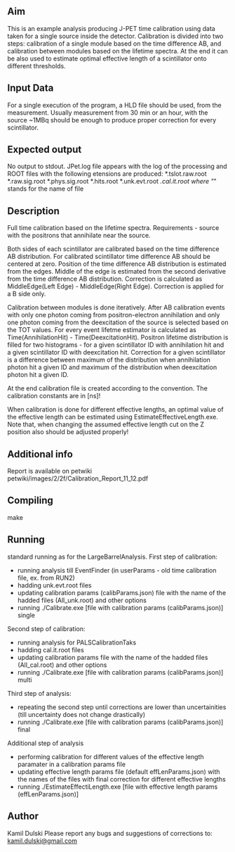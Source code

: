 Aim
---
This is an example analysis producing J-PET time calibration using data taken for a single source inside the detector. Calibration is divided into two steps: calibration of a single module based on the time difference AB, and calibration between modules based on the lifetime spectra.
At the end it can be also used to estimate optimal effective length of a scintillator onto different thresholds.

Input Data
-----------
For a single execution of the program, a HLD file should be used, from the measurement. Usually measurement from 30 min or an hour, with the source ~1MBq should be enough to produce proper correction for every scintillator.

Expected output
---------------
No output to stdout.
JPet.log file appears with the log of the processing and ROOT files with the following etensions are produced:
 *.tslot.raw.root
 *.raw.sig.root
 *.phys.sig.root
 *.hits.root
 *.unk.evt.root
 *.cal.it.root
where "*" stands for the name of file

Description
--------------
Full time calibration based on the lifetime spectra. 
Requirements - source with the positrons that annihilate near the source.

Both sides of each scintillator are calibrated based on the time difference AB distribution. For calibrated scintillator time difference AB should be centered at zero.
Position of the time difference AB distribution is estimated from the edges. Middle of the edge is estimated from the second derivative from the time difference AB distribution. Correction is calculated as MiddleEdge(Left Edge) - MiddleEdge(Right Edge).
Correction is applied for a B side only.

Calibration between modules is done iteratively. After AB calibration events with only one photon coming from positron-electron annihilation and only one photon coming from the deexcitation of the source is selected based on the TOT values. For every event lifetme estimator is calculated as Time(AnnihilationHit) - Time(DeexcitationHit). Positron lifetime distribution is filled for two histograms - for a given scintillator ID with annihilation hit and a given scintillator ID with deexcitation hit. Correction for a given scintillator is a difference between maximum of the distribution when annihilation photon hit a given ID and maximum of the distribution when deexcitation photon hit a given ID.

At the end calibration file is created according to the convention. The calibration constants are in [ns]!

When calibration is done for different effective lengths, an optimal value of the effective length can be estimated using EstimateEffectiveLength.exe.
Note that, when changing the assumed effective length cut on the Z position also should be adjusted properly!

Additional info
--------------
Report is available on petwiki
petwiki/images/2/2f/Calibration_Report_11_12.pdf

Compiling 
------------
make

Running
------------
standard running as for the LargeBarrelAnalysis.
First step of calibration:
- running analysis till EventFinder (in userParams - old time calibration file, ex. from RUN2)
- hadding unk.evt.root files
- updating calibration params (calibParams.json) file with the name of the hadded files (All_unk.root) and other options
- running ./Calibrate.exe [file with calibration params (calibParams.json)] single

Second step of calibration:
- running analysis for PALSCalibrationTaks
- hadding cal.it.root files
- updating calibration params file with the name of the hadded files (All_cal.root) and other options
- running ./Calibrate.exe [file with calibration params (calibParams.json)] multi

Third step of analysis:
- repeating the second step until corrections are lower than uncertainities (till uncertainty does not change drastically)
- running ./Calibrate.exe [file with calibration params (calibParams.json)] final

Additional step of analysis
- performing calibration for different values of the effective length paramater in a calibration params file
- updating effective length params file (default effLenParams.json) with the names of the files with final correction for different effective lengths
- running ./EstimateEffectiLength.exe [file with effective length params (effLenParams.json)]

Author
------------
Kamil Dulski
Please report any bugs and suggestions of corrections to: <kamil.dulski@gmail.com>
